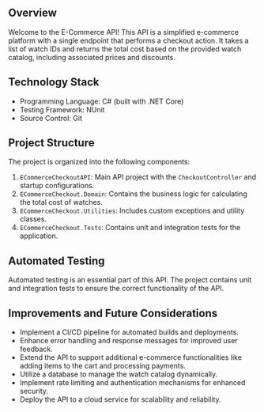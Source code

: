 ## Overview

Welcome to the E-Commerce API! This API is a simplified e-commerce platform with a single endpoint that performs a checkout action. It takes a list of watch IDs and returns the total cost based on the provided watch catalog, including associated prices and discounts.

## Technology Stack

- Programming Language: C# (built with .NET Core)
- Testing Framework: NUnit
- Source Control: Git

## Project Structure

The project is organized into the following components:

1. `ECommerceCheckoutAPI`: Main API project with the `CheckoutController` and startup configurations.
2. `ECommerceCheckout.Domain`: Contains the business logic for calculating the total cost of watches.
3. `ECommerceCheckout.Utilities`: Includes custom exceptions and utility classes.
4. `ECommerceCheckout.Tests`: Contains unit and integration tests for the application.

## Automated Testing

Automated testing is an essential part of this API. The project contains unit and integration tests to ensure the correct functionality of the API.

## Improvements and Future Considerations

- Implement a CI/CD pipeline for automated builds and deployments.
- Enhance error handling and response messages for improved user feedback.
- Extend the API to support additional e-commerce functionalities like adding items to the cart and processing payments.
- Utilize a database to manage the watch catalog dynamically.
- Implement rate limiting and authentication mechanisms for enhanced security.
- Deploy the API to a cloud service for scalability and reliability.
